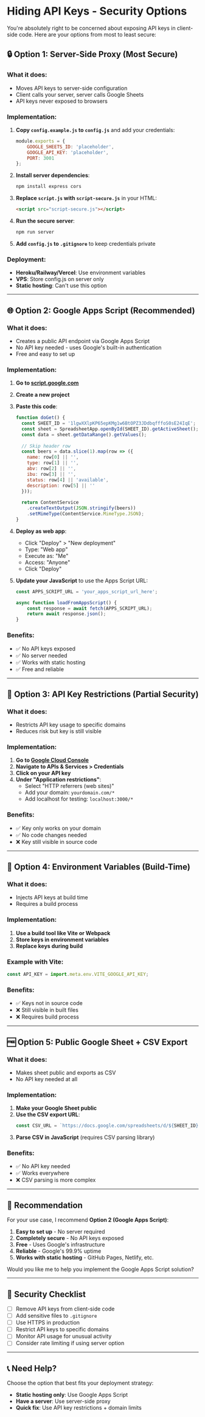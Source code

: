 # Hiding API Keys - Security Options

You're absolutely right to be concerned about exposing API keys in client-side code. Here are your options from most to least secure:

## 🔒 **Option 1: Server-Side Proxy (Most Secure)**

### What it does:
- Moves API keys to server-side configuration
- Client calls your server, server calls Google Sheets
- API keys never exposed to browsers

### Implementation:
1. **Copy `config.example.js` to `config.js`** and add your credentials:
   ```javascript
   module.exports = {
       GOOGLE_SHEETS_ID: 'placeholder',
       GOOGLE_API_KEY: 'placeholder',
       PORT: 3001
   };
   ```

2. **Install server dependencies**:
   ```bash
   npm install express cors
   ```

3. **Replace `script.js` with `script-secure.js`** in your HTML:
   ```html
   <script src="script-secure.js"></script>
   ```

4. **Run the secure server**:
   ```bash
   npm run server
   ```

5. **Add `config.js` to `.gitignore`** to keep credentials private

### Deployment:
- **Heroku/Railway/Vercel**: Use environment variables
- **VPS**: Store config.js on server only
- **Static hosting**: Can't use this option

---

## 🌐 **Option 2: Google Apps Script (Recommended)**

### What it does:
- Creates a public API endpoint via Google Apps Script
- No API key needed - uses Google's built-in authentication
- Free and easy to set up

### Implementation:
1. **Go to [script.google.com](https://script.google.com)**
2. **Create a new project**
3. **Paste this code**:
   ```javascript
   function doGet() {
     const SHEET_ID = '1lgwXXlpKP65epKMg1w6BtOPZ3JDdbqfffoS0sE24IqE';
     const sheet = SpreadsheetApp.openById(SHEET_ID).getActiveSheet();
     const data = sheet.getDataRange().getValues();
     
     // Skip header row
     const beers = data.slice(1).map(row => ({
       name: row[0] || '',
       type: row[1] || '',
       abv: row[2] || '',
       ibu: row[3] || '',
       status: row[4] || 'available',
       description: row[5] || ''
     }));
     
     return ContentService
       .createTextOutput(JSON.stringify(beers))
       .setMimeType(ContentService.MimeType.JSON);
   }
   ```

4. **Deploy as web app**:
   - Click "Deploy" > "New deployment"
   - Type: "Web app"
   - Execute as: "Me"
   - Access: "Anyone"
   - Click "Deploy"

5. **Update your JavaScript** to use the Apps Script URL:
   ```javascript
   const APPS_SCRIPT_URL = 'your_apps_script_url_here';
   
   async function loadFromAppsScript() {
       const response = await fetch(APPS_SCRIPT_URL);
       return await response.json();
   }
   ```

### Benefits:
- ✅ No API keys exposed
- ✅ No server needed
- ✅ Works with static hosting
- ✅ Free and reliable

---

## 🔐 **Option 3: API Key Restrictions (Partial Security)**

### What it does:
- Restricts API key usage to specific domains
- Reduces risk but key is still visible

### Implementation:
1. **Go to [Google Cloud Console](https://console.cloud.google.com/)**
2. **Navigate to APIs & Services > Credentials**
3. **Click on your API key**
4. **Under "Application restrictions"**:
   - Select "HTTP referrers (web sites)"
   - Add your domain: `yourdomain.com/*`
   - Add localhost for testing: `localhost:3000/*`

### Benefits:
- ✅ Key only works on your domain
- ✅ No code changes needed
- ❌ Key still visible in source code

---

## 📱 **Option 4: Environment Variables (Build-Time)**

### What it does:
- Injects API keys at build time
- Requires a build process

### Implementation:
1. **Use a build tool like Vite or Webpack**
2. **Store keys in environment variables**
3. **Replace keys during build**

### Example with Vite:
```javascript
const API_KEY = import.meta.env.VITE_GOOGLE_API_KEY;
```

### Benefits:
- ✅ Keys not in source code
- ❌ Still visible in built files
- ❌ Requires build process

---

## 🆓 **Option 5: Public Google Sheet + CSV Export**

### What it does:
- Makes sheet public and exports as CSV
- No API key needed at all

### Implementation:
1. **Make your Google Sheet public**
2. **Use the CSV export URL**:
   ```javascript
   const CSV_URL = `https://docs.google.com/spreadsheets/d/${SHEET_ID}/export?format=csv`;
   ```
3. **Parse CSV in JavaScript** (requires CSV parsing library)

### Benefits:
- ✅ No API key needed
- ✅ Works everywhere
- ❌ CSV parsing is more complex

---

## 🎯 **Recommendation**

For your use case, I recommend **Option 2 (Google Apps Script)**:

1. **Easy to set up** - No server required
2. **Completely secure** - No API keys exposed
3. **Free** - Uses Google's infrastructure
4. **Reliable** - Google's 99.9% uptime
5. **Works with static hosting** - GitHub Pages, Netlify, etc.

Would you like me to help you implement the Google Apps Script solution?

---

## 🚨 **Security Checklist**

- [ ] Remove API keys from client-side code
- [ ] Add sensitive files to `.gitignore`
- [ ] Use HTTPS in production
- [ ] Restrict API keys to specific domains
- [ ] Monitor API usage for unusual activity
- [ ] Consider rate limiting if using server option

---

## 📞 **Need Help?**

Choose the option that best fits your deployment strategy:
- **Static hosting only**: Use Google Apps Script
- **Have a server**: Use server-side proxy
- **Quick fix**: Use API key restrictions + domain limits 